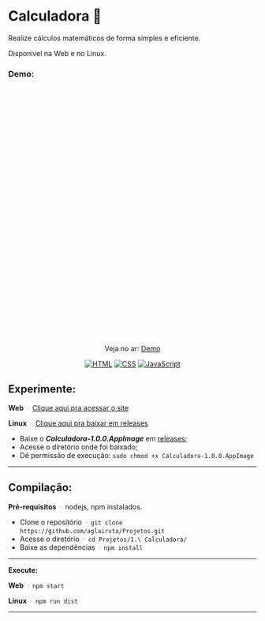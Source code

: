 # Calculadora 🔢
<p>Realize cálculos matemáticos de forma simples e eficiente.</p>

<p>Disponível na Web e no Linux.</p>

### Demo:

<p align="center">
  <img src="assets/demo/demo.gif" />
</p>

<p align="center">
 Veja no ar: <a href="https://suacalculadora.netlify.app/" target="_blank">Demo</a>
</p>

<p align="center">
  <a href="#"><img src="https://img.shields.io/badge/HTML5-E34F26?style=for-the-badge&logo=html5&logoColor=white" alt="HTML"></a>
  <a href="#"><img src="https://img.shields.io/badge/CSS3-1572B6?style=for-the-badge&logo=css3&logoColor=white" alt="CSS"></a>
  <a href="#"><img src="https://img.shields.io/badge/JavaScript-F7DF1E?style=for-the-badge&logo=javascript&logoColor=black" alt="JavaScript"></a>
</p>

## Experimente:
**Web** <svg xmlns="http://www.w3.org/2000/svg" width="10" height="10" viewBox="0 0 24 24" fill="none" stroke="#c4b4c8" stroke-width="1.5" stroke-linecap="round" stroke-linejoin="round"><path d="M5 12h13M12 5l7 7-7 7"/></svg> [Clique aqui pra acessar o site](https://suacalculadora.netlify.app)

**Linux** <svg xmlns="http://www.w3.org/2000/svg" width="10" height="10" viewBox="0 0 24 24" fill="none" stroke="#c4b4c8" stroke-width="1.5" stroke-linecap="round" stroke-linejoin="round"><path d="M5 12h13M12 5l7 7-7 7"/></svg> [Clique aqui pra baixar em releases](https://github.com/aglairvta/Projetos/releases/tag/Calculadora) 

- Baixe o ***Calculadora-1.0.0.AppImage*** em [releases](https://github.com/aglairvta/Projetos/releases/tag/Calculadora);
- Acesse o diretório onde foi baixado;
- Dê permissão de execução: ```sudo chmod +x Calculadora-1.0.0.AppImage ``` 
<hr>

## Compilação:
**Pré-requisitos** <svg xmlns="http://www.w3.org/2000/svg" width="10" height="10" viewBox="0 0 24 24" fill="none" stroke="#c4b4c8" stroke-width="1.5" stroke-linecap="round" stroke-linejoin="round"><path d="M5 12h13M12 5l7 7-7 7"/></svg> nodejs, npm instalados.

- Clone o repositório <svg xmlns="http://www.w3.org/2000/svg" width="10" height="10" viewBox="0 0 24 24" fill="none" stroke="#c4b4c8" stroke-width="1.5" stroke-linecap="round" stroke-linejoin="round"><path d="M5 12h13M12 5l7 7-7 7"/></svg> ```git clone https://github.com/aglairvta/Projetos.git```
- Acesse o diretório <svg xmlns="http://www.w3.org/2000/svg" width="10" height="10" viewBox="0 0 24 24" fill="none" stroke="#c4b4c8" stroke-width="1.5" stroke-linecap="round" stroke-linejoin="round"><path d="M5 12h13M12 5l7 7-7 7"/></svg> ```cd Projetos/1.\ Calculadora/```
- Baixe as dependências <svg xmlns="http://www.w3.org/2000/svg" width="10" height="10" viewBox="0 0 24 24" fill="none" stroke="#c4b4c8" stroke-width="1.5" stroke-linecap="round" stroke-linejoin="round"><path d="M5 12h13M12 5l7 7-7 7"/></svg> ```npm install```
<hr>

**Execute:**

**Web** <svg xmlns="http://www.w3.org/2000/svg" width="10" height="10" viewBox="0 0 24 24" fill="none" stroke="#c4b4c8" stroke-width="1.5" stroke-linecap="round" stroke-linejoin="round"><path d="M5 12h13M12 5l7 7-7 7"/></svg> ```npm start```

**Linux** <svg xmlns="http://www.w3.org/2000/svg" width="10" height="10" viewBox="0 0 24 24" fill="none" stroke="#c4b4c8" stroke-width="1.5" stroke-linecap="round" stroke-linejoin="round"><path d="M5 12h13M12 5l7 7-7 7"/></svg> ```npm run dist```
<hr>
